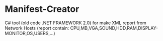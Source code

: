 # Manifest-Creator
C# tool (old code .NET FRAMEWORK 2.0) for make XML report from Network Hosts (report contain: CPU,MB,VGA,SOUND,HDD,RAM,DISPLAY-MONITOR,OS,USERS,...)

